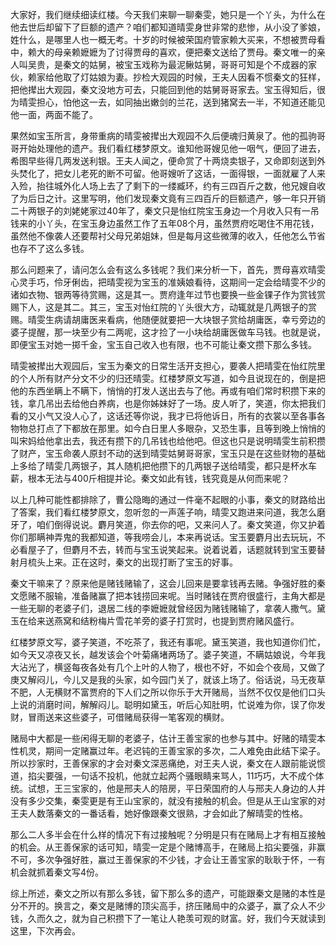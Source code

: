 
大家好，我们继续细读红楼。今天我们来聊一聊秦雯，她只是一个丫头，为什么在他去世后却留下了巨额的遗产？咱们都知道晴雯身世非常的悲惨，从小没了爹娘，姓什么，是哪里人也一概无考。十岁的时候被荣国府管家赖大买来，不想被贾母看中，赖大的母亲赖嬷嬷为了讨得贾母的喜欢，便把秦文送给了贾母。秦文唯一的亲人叫吴贵，是秦文的姑舅，被宝玉戏称为最泥鳅姑舅，哥哥可知是个不成器的家伙，赖家给他取了灯姑娘为妻。抄检大观园的时候，王夫人因看不惯秦文的狂样，把他撵出大观园，秦文没地方可去，只能回到他的姑舅哥哥家去。宝玉得知后，很为晴雯担心，怕他这一去，如同抽出嫩剑的兰花，送到猪窝去一半，不知道还能见他一面，两面不能了。

果然如宝玉所言，身带重病的晴雯被撵出大观园不久后便魂归黄泉了。他的孤驹哥哥开始处理他的遗产。我们看红楼梦原文。谁知他哥嫂见他一咽气，便回了进去，希图早些得几两发送利银。王夫人闻之，便命赏了十两烧卖银子，又命即刻送到外头焚化了，把女儿老死的断不可留。他哥嫂听了这话，一面得银，一面就雇了人来入殓，抬往城外化人场上去了了剩下的一缕臧环，约有三四百斤之数，他兄嫂自收了为后日之计。这里写明，他们发现秦文竟有三四百斤的巨额遗产，够一年只开销二十两银子的刘姥姥家过40年了，秦文只是怡红院宝玉身边一个月收入只有一吊钱来的小丫头，在宝玉身边虽然工作了五年08个月，虽然贾府吃喝住不用花钱，虽然他不像袭人还要帮衬父母兄弟姐妹，但是每月这些微薄的收入，任他怎么节省也存不了这么多钱。

那么问题来了，请问怎么会有这么多钱呢？我们来分析一下，首先，贾母喜欢晴雯心灵手巧，伶牙俐齿，把晴雯视为宝玉的准姨娘看待，这期间一定会给晴雯不少的诸如衣物、银两等待赏赐，这是其一。贾府逢年过节也要换一些金锞子作为赏钱赏赐下人，这是其二。其三，宝玉对怡红院的丫头很大方，动辄就是几两银子的赏赐。晴雯生病请胡庸医来看病，他随便就要把一大块银子赏给胡庸医，幸亏旁边的婆子提醒，那一块至少有二两呢，这才捡了一小块给胡庸医做车马钱。也就是说，即便宝玉对她一掷千金，宝玉自己收入也有限，也不可能让秦文攒下那么多钱。

晴雯被撵出大观园后，宝玉为秦文的日常生活开支担心，要袭人把晴雯在怡红院里的个人所有财产分文不少的归还晴雯。红楼梦原文写道，如今且说现在的，倒是把他的东西坐瞒上不瞒下，悄悄的打发人送出去与了他。再或有咱们常时积攒下来的钱，拿几吊出去给他白养病，也是你姊妹好了一场。皮人听了，笑道，你太把我们看的又小气又没人心了，这话还等你说，我才已将他诉日，所有的衣裳以至各事各物物总打点了下都放在那里。如今白日里人多眼杂，又恐生事，且等到晚上悄悄的叫宋妈给他拿出去，我还有攒下的几吊钱也给他吧。但这也只是说明晴雯生前积攒了财产，宝玉命袭人原封不动的送到晴雯姑舅哥哥家，宝玉只是在这些财物的基础上多给了晴雯几两银子，其人随机把他攒下的几两银子送给晴雯，都只是杯水车薪，根本无法与400斤相提并论。秦文如此有钱，钱究竟是从何而来呢？

以上几种可能性都排除了，曹公隐晦的通过一件毫不起眼的小事，秦文的财路给出了答案，我们看红楼梦原文，忽听忽的一声莲子响，晴雯又跑进来问道，我怎么磨牙了，咱们倒得说说。麝月笑道，你去你的吧，又来问人了。秦文笑道，你又护着你们那瞒神弄鬼的我都知道，等我唠会儿，本来再说话。宝玉要麝月出去玩玩，不必看屋子了，但麝月不去，转而与宝玉说笑起来。说着说着，话题就转到宝玉要替射月梳头上来。正在这时，秦文的出现打断了宝玉的好事。

秦文干嘛来了？原来他是赌钱赌输了，这会儿回来是要拿钱再去赌。争强好胜的秦文愿赌不服输，准备赌赢了把本钱捞回来呢。当时赌钱在贾府很盛行，主角大都是一些无聊的老婆子们，退居二线的李嬷嬷就曾经因为赌钱赌输了，拿袭人撒气。黛玉在给来送燕窝和结粉梅片雪花羊旁的婆子打赏时，也提到贾府赌风盛行。

红楼梦原文写，婆子笑道，不吃茶了，我还有事呢。黛玉笑道，我也知道你们忙，如今天又凉夜又长，越发该会个叶菊痛堵两场了。婆子笑道，不瞒姑娘说，今年我大沾光了，横竖每夜各处有几个上叶的人物了，根也不好，不如会个夜局，又做了庚又解闷儿，今儿又是我的头家，如今园门关了，就该上场了。俗话说，马无夜草不肥，人无横财不富贾府的下人们之所以你乐于大开赌局，当然不仅仅是他们口头上说的消磨时间，解解闷儿。聪明如黛玉，听后心知肚明，忙说难为你，误了你发财，冒雨送来这些婆子，可借赌局获得一笔客观的横财。

赌局中大都是一些闲得无聊的老婆子，估计王善宝家的也参与其中。好赌的晴雯本性机灵，期间一定赌赢过年。老迟钝的王善宝家的多次，二人难免由此结下梁子。所以抄家时，王善保家的才会对秦文深恶痛绝，对王夫人说，秦文在人跟前能说惯道，掐尖要强，一句话不投机，他就立起两个骚眼睛来骂人，11巧巧，大不成个体统。试想，王三宝家的，他是邢夫人的陪房，平日荣国府的人与邢夫人身边的人并没有多少交集，秦雯更是有王山宝家的，就没有接触的机会。但是从王山宝家的对王夫人数落秦文的一番话看，她好像跟秦文很熟，才会如此了解晴雯的性格。

那么二人多半会在什么样的情况下有过接触呢？分明是只有在赌局上才有相互接触的机会。从王善保家的话可知，晴雯一定是个赌博高手，在赌局上掐尖要强，非赢不可，多次争强好胜，赢过王善保家的不少钱，才会让王善宝家的耿耿于怀，一有机会就抓着秦文写4份。

综上所述，秦文之所以有那么多钱，留下那么多的遗产，可能跟秦文是赌的本性是分不开的。换言之，秦文是赌博的顶尖高手，挤压赌局中的众婆子，赢了众人不少钱，久而久之，就为自己积攒下了一笔让人艳羡可观的财富。好，我们今天就读到这里，下次再会。


